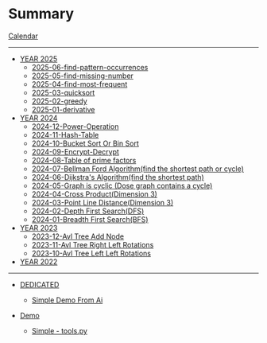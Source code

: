 # Summary

[Calendar](./calendar.md)

---

- [YEAR 2025]()
  - [2025-06-find-pattern-occurrences](./2025/06-find-pattern-occurrences.md)
  - [2025-05-find-missing-number](./2025/05-find-missing-number.md)
  - [2025-04-find-most-frequent](./2025/04-find-most-frequent.md)
  - [2025-03-quicksort](./2025/03-quicksort.md)
  - [2025-02-greedy](./2025/02-greedy.md)
  - [2025-01-derivative](./2025/01-Derivative.md)
- [YEAR 2024]()
  - [2024-12-Power-Operation](./2024/12-Power-Operation.md)
  - [2024-11-Hash-Table](./2024/11-Hash-table.md)
  - [2024-10-Bucket Sort Or Bin Sort](./2024/10-BucketSort-or-BinSort.md)
  - [2024-09-Encrypt-Decrypt](./2024/09-Encrypt-Decrypt.md)
  - [2024-08-Table of prime factors](./2024/08-Table-of-prime-factors.md)
  - [2024-07-Bellman Ford Algorithm(find the shortest path or cycle)](./2024/07-Bellman-Ford-Algorithm.md)
  - [2024-06-Dijkstra's Algorithm(find the shortest path)](./2024/06-Dijkstra-algorithm.md)
  - [2024-05-Graph is cyclic (Dose graph contains a cycle)](./2024/05-graph-is-cyclic.md)
  - [2024-04-Cross Product(Dimension 3)](./2024/04-cross-product.md)
  - [2024-03-Point Line Distance(Dimension 3)](./2024/03-point-line-distance.md)
  - [2024-02-Depth First Search(DFS)](./2024/02-depth-first-search.md)
  - [2024-01-Breadth First Search(BFS)](./2024/01-breadth-first-search.md)
- [YEAR 2023]()
  - [2023-12-Avl Tree Add Node](./2023/12-AvlTree-Add-Node.md)
  - [2023-11-Avl Tree Right Left Rotations](./2023/11-AvlTree-Right-Left-Rotations.md)
  - [2023-10-Avl Tree Left Left Rotations](./2023/10-AvlTree-Left-Left-Rotations.md)
- [YEAR 2022]()

---

- [DEDICATED]()
  - [Simple Demo From Ai](./dedicated/simple_demo_from_ai.md)

- [Demo]()
  - [Simple - tools.py](./demos/tools.md)

